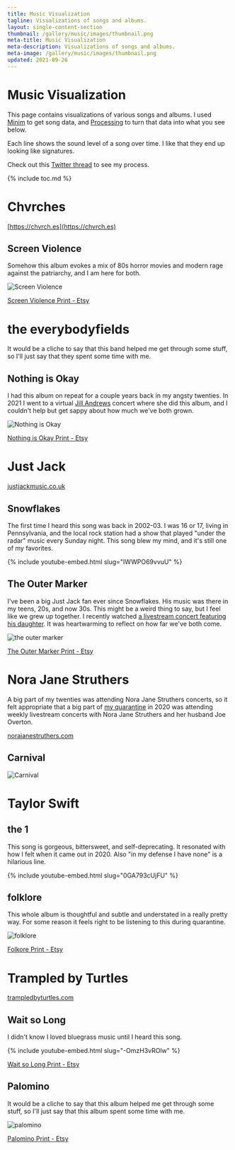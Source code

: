 ```yaml
---
title: Music Visualization
tagline: Visualizations of songs and albums.
layout: single-content-section
thumbnail: /gallery/music/images/thumbnail.png
meta-title: Music Visualization
meta-description: Visualizations of songs and albums.
meta-image: /gallery/music/images/thumbnail.png
updated: 2021-09-26
---
```


<style>
.content img{
  width: 600px;
  image-rendering: pixelated;
}
</style>

<h1>Music Visualization</h1>

This page contains visualizations of various songs and albums. I used [Minim](http://code.compartmental.net/tools/minim/) to get song data, and [Processing](/tutorials/processing) to turn that data into what you see below.

Each line shows the sound level of a song over time. I like that they end up looking like signatures.

Check out this [Twitter thread](https://twitter.com/TheKevinWorkman/status/1279196831155539971) to see my process.

{% include toc.md %}

# Chvrches

[https://chvrch.es](https://chvrch.es)

## Screen Violence

Somehow this album evokes a mix of 80s horror movies and modern rage against the patriarchy, and I am here for both.

![Screen Violence](/gallery/music/images/chvrches-screen-violence.gif)

[Screen Violence Print - Etsy](https://www.etsy.com/listing/1091310611/chvrches-screen-violence-album)

# the everybodyfields

It would be a cliche to say that this band helped me get through some stuff, so I'll just say that they spent some time with me.

## Nothing is Okay

I had this album on repeat for a couple years back in my angsty twenties. In 2021 I went to a virtual [Jill Andrews](https://www.jillandrews.com) concert where she did this album, and I couldn't help but get sappy about how much we've both grown.

![Nothing is Okay](/gallery/music/images/everybodyfields-nothing-is-okay.gif)

[Nothing is Okay Print - Etsy](https://www.etsy.com/listing/1091696795/the-everybodyfields-nothing-is-okay)

# Just Jack

[justjackmusic.co.uk](https://justjackmusic.co.uk/)

## Snowflakes

The first time I heard this song was back in 2002-03. I was 16 or 17, living in Pennsylvania, and the local rock station had a show that played "under the radar" music every Sunday night. This song blew my mind, and it's still one of my favorites.

{% include youtube-embed.html slug="IWWPO69vvuU" %}

## The Outer Marker

I've been a big Just Jack fan ever since Snowflakes. His music was there in my teens, 20s, and now 30s. This might be a weird thing to say, but I feel like we grew up together. I recently watched [a livestream concert featuring his daughter](https://www.facebook.com/justjackmusic/videos/969241756811786/). It was heartwarming to reflect on how far we've both come.

![the outer marker](/gallery/music/images/just-jack-outer-marker.png)

[The Outer Marker Print - Etsy](https://www.etsy.com/listing/845025745/just-jack-the-outer-marker-album-song)

# Nora Jane Struthers

A big part of my twenties was attending Nora Jane Struthers concerts, so it felt appropriate that a big part of [my quarantine](/blog/my-quarantine) in 2020 was attending weekly livestream concerts with Nora Jane Struthers and her husband Joe Overton.

[norajanestruthers.com](https://www.norajanestruthers.com)

## Carnival

![Carnival](/gallery/music/images/nora-jane-struthers-carnival.png)

# Taylor Swift

## the 1

This song is gorgeous, bittersweet, and self-deprecating.  It resonated with how I felt when it came out in 2020. Also "in my defense I have none" is a hilarious line.

{% include youtube-embed.html slug="0GA793cUjFU" %}

## folklore

This whole album is thoughtful and subtle and understated in a really pretty way. For some reason it feels right to be listening to this during quarantine.

![folklore](/gallery/music/images/taylor-swift-folklore.png)

[Folkore Print - Etsy](https://www.etsy.com/listing/845411511/taylor-swift-folklore-album-song)

# Trampled by Turtles

[trampledbyturtles.com](http://trampledbyturtles.com/)

## Wait so Long

I didn't know I loved bluegrass music until I heard this song.

{% include youtube-embed.html slug="-OmzH3vROlw" %}

[Wait so Long Print - Etsy](https://www.etsy.com/listing/831187160/trampled-by-turtles-wait-so-long-song)

## Palomino

It would be a cliche to say that this album helped me get through some stuff, so I'll just say that this album spent some time with me.

![palomino](/gallery/music/images/trampled-by-turtles-palomino.png)

[Palomino Print - Etsy](https://www.etsy.com/listing/845394365/trampled-by-turtles-palomino-album-song)